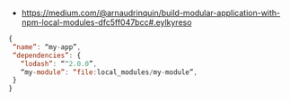 - https://medium.com/@arnaudrinquin/build-modular-application-with-npm-local-modules-dfc5ff047bcc#.eylkyreso

```js
{
 “name”: “my-app”,
 “dependencies”: {
   “lodash”: “^2.0.0”,
   “my-module”: “file:local_modules/my-module”,
 }
}
```
